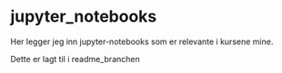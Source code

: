 # jupyter_notebooks

Her legger jeg inn jupyter-notebooks som er relevante i kursene mine. 

Dette er lagt til i readme_branchen
